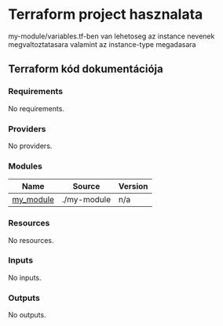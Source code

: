 # Terraform project hasznalata

my-module/variables.tf-ben van lehetoseg az instance nevenek megvaltoztatasara valamint az instance-type megadasara


<!-- BEGIN_TF_DOCS -->

## Terraform kód dokumentációja

### Requirements

No requirements.

### Providers

No providers.

### Modules

| Name | Source | Version |
|------|--------|---------|
| <a name="module_my_module"></a> [my\_module](#module\_my\_module) | ./my-module | n/a |

### Resources

No resources.

### Inputs

No inputs.

### Outputs

No outputs.


<!-- END_TF_DOCS -->
